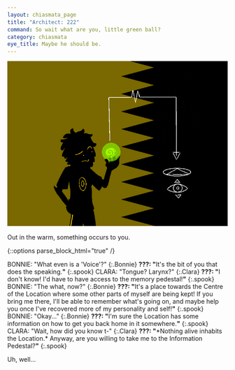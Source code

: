 ```yaml
---
layout: chiasmata_page
title: "Architect: 222"
command: So wait what are you, little green ball?
category: chiasmata
eye_title: Maybe he should be.
---
```


![222](/chiasmata/images/narrative/221.png)

Out in the warm, something occurs to you.

{::options parse_block_html="true" /}
<div class="dialogue">
BONNIE: "What even is a 'Voice'?" 
{:.Bonnie}
<b>???: "</b>It's the bit of you that does the speaking.<b>"</b> 
{:.spook}
CLARA: "Tongue? Larynx?" 
{:.Clara}
<b>???: "</b>I don't know! I'd have to have access to the memory pedestal!<b>"</b> 
{:.spook}
BONNIE: "The what, now?" 
{:.Bonnie}
<b>???: "</b>It's a place towards the Centre of the Location where some other parts of myself are being kept! If you bring me there, I'll be able to remember what's going on, and maybe help you once I've recovered more of my personality and self!<b>"</b>
{:.spook}
BONNIE: "Okay..." 
{:.Bonnie}
<b>???: "</b>I'm sure the Location has some information on how to get you back home in it somewhere.<b>"</b> 
{:.spook}
CLARA: "Wait, how did you know t-" 
{:.Clara}
<b>???: "</b>*Nothing alive inhabits the Location.* Anyway, are you willing to take me to the Information Pedestal?<b>"</b> 
{:.spook}
</div>

Uh, well...